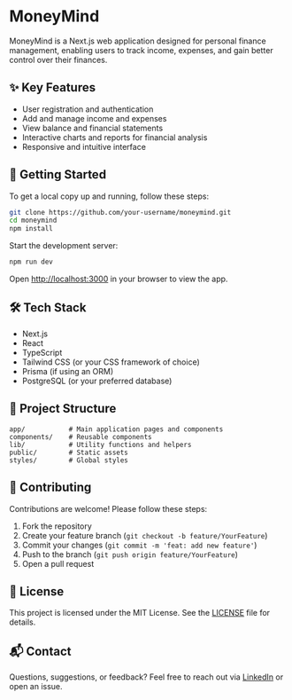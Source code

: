 # MoneyMind

MoneyMind is a Next.js web application designed for personal finance management, enabling users to track income, expenses, and gain better control over their finances.

## ✨ Key Features

- User registration and authentication
- Add and manage income and expenses
- View balance and financial statements
- Interactive charts and reports for financial analysis
- Responsive and intuitive interface

## 🚀 Getting Started

To get a local copy up and running, follow these steps:

```bash
git clone https://github.com/your-username/moneymind.git
cd moneymind
npm install
```

Start the development server:

```bash
npm run dev
```

Open [http://localhost:3000](http://localhost:3000) in your browser to view the app.

## 🛠️ Tech Stack

- Next.js
- React
- TypeScript
- Tailwind CSS (or your CSS framework of choice)
- Prisma (if using an ORM)
- PostgreSQL (or your preferred database)

## 📁 Project Structure

```
app/           # Main application pages and components
components/    # Reusable components
lib/           # Utility functions and helpers
public/        # Static assets
styles/        # Global styles
```

## 🤝 Contributing

Contributions are welcome! Please follow these steps:

1. Fork the repository
2. Create your feature branch (`git checkout -b feature/YourFeature`)
3. Commit your changes (`git commit -m 'feat: add new feature'`)
4. Push to the branch (`git push origin feature/YourFeature`)
5. Open a pull request

## 📄 License

This project is licensed under the MIT License. See the [LICENSE](LICENSE) file for details.

## 📬 Contact

Questions, suggestions, or feedback? Feel free to reach out via [LinkedIn](https://www.linkedin.com/) or open an issue.

